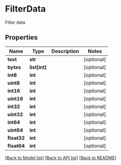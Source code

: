# FilterData

Filter data

## Properties

| Name        | Type          | Description | Notes      |
| ----------- | ------------- | ----------- | ---------- |
| **text**    | **str**       |             | [optional] |
| **bytes**   | **list[int]** |             | [optional] |
| **int8**    | **int**       |             | [optional] |
| **uint8**   | **int**       |             | [optional] |
| **int16**   | **int**       |             | [optional] |
| **uint16**  | **int**       |             | [optional] |
| **int32**   | **int**       |             | [optional] |
| **uint32**  | **int**       |             | [optional] |
| **int64**   | **int**       |             | [optional] |
| **uint64**  | **int**       |             | [optional] |
| **float32** | **int**       |             | [optional] |
| **float64** | **int**       |             | [optional] |

[[Back to Model list]](../README.md#documentation-for-models) [[Back to API list]](../README.md#documentation-for-api-endpoints) [[Back to README]](../README.md)

